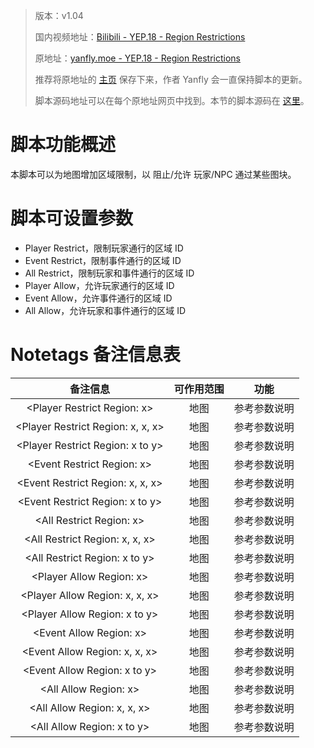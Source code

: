 > 版本：v1.04
>
> 国内视频地址：[Bilibili - YEP.18 - Region Restrictions](https://www.bilibili.com/video/av3174787/#page=23)
>
> 原地址：[yanfly.moe - YEP.18 - Region Restrictions](http://yanfly.moe/2015/10/20/yep-18-region-restrictions/)
> 
> 推荐将原地址的 [主页](http://yanfly.moe/yep/) 保存下来，作者 Yanfly 会一直保持脚本的更新。
> 
> 脚本源码地址可以在每个原地址网页中找到。本节的脚本源码在 [这里](https://www.dropbox.com/s/b2uflf52hvex6ol/YEP_RegionRestrictions.js?dl=0)。

# 脚本功能概述

本脚本可以为地图增加区域限制，以 阻止/允许 玩家/NPC 通过某些图块。

# 脚本可设置参数

- Player Restrict，限制玩家通行的区域 ID
- Event Restrict，限制事件通行的区域 ID
- All Restrict，限制玩家和事件通行的区域 ID
- Player Allow，允许玩家通行的区域 ID
- Event Allow，允许事件通行的区域 ID
- All Allow，允许玩家和事件通行的区域 ID

# Notetags 备注信息表

备注信息|可作用范围|功能
:-:|:-:|:-:
&lt;Player Restrict Region: x>|地图|参考参数说明
&lt;Player Restrict Region: x, x, x>|地图|参考参数说明
&lt;Player Restrict Region: x to y>|地图|参考参数说明
&lt;Event Restrict Region: x>|地图|参考参数说明
&lt;Event Restrict Region: x, x, x>|地图|参考参数说明
&lt;Event Restrict Region: x to y>|地图|参考参数说明
&lt;All Restrict Region: x>|地图|参考参数说明
&lt;All Restrict Region: x, x, x>|地图|参考参数说明
&lt;All Restrict Region: x to y>|地图|参考参数说明
&lt;Player Allow Region: x>|地图|参考参数说明
&lt;Player Allow Region: x, x, x>|地图|参考参数说明
&lt;Player Allow Region: x to y>|地图|参考参数说明
&lt;Event Allow Region: x>|地图|参考参数说明
&lt;Event Allow Region: x, x, x>|地图|参考参数说明
&lt;Event Allow Region: x to y>|地图|参考参数说明
&lt;All Allow Region: x>|地图|参考参数说明
&lt;All Allow Region: x, x, x>|地图|参考参数说明
&lt;All Allow Region: x to y>|地图|参考参数说明

